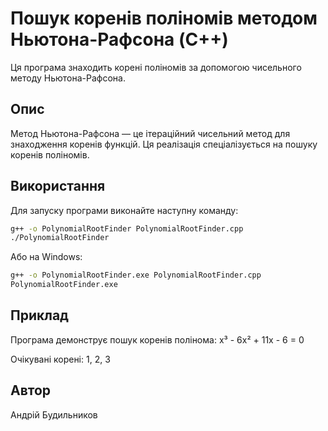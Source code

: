 # Пошук коренів поліномів методом Ньютона-Рафсона (C++)

Ця програма знаходить корені поліномів за допомогою чисельного методу Ньютона-Рафсона.

## Опис

Метод Ньютона-Рафсона — це ітераційний чисельний метод для знаходження коренів функцій. Ця реалізація спеціалізується на пошуку коренів поліномів.

## Використання

Для запуску програми виконайте наступну команду:

```bash
g++ -o PolynomialRootFinder PolynomialRootFinder.cpp
./PolynomialRootFinder
```

Або на Windows:

```bash
g++ -o PolynomialRootFinder.exe PolynomialRootFinder.cpp
PolynomialRootFinder.exe
```

## Приклад

Програма демонструє пошук коренів полінома:
x³ - 6x² + 11x - 6 = 0

Очікувані корені: 1, 2, 3

## Автор

Андрій Будильников